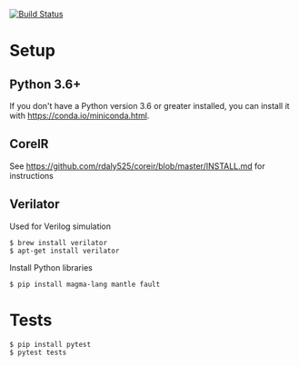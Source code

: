 [![Build Status](https://travis-ci.com/leonardt/magma_tutorial.svg?branch=master)](https://travis-ci.com/leonardt/magma_tutorial)

# Setup

## Python 3.6+
If you don't have a Python version 3.6 or greater installed, you can install it
with https://conda.io/miniconda.html.

## CoreIR
See https://github.com/rdaly525/coreir/blob/master/INSTALL.md for instructions

## Verilator
Used for Verilog simulation
```shell
$ brew install verilator
$ apt-get install verilator
```

Install Python libraries
```shell
$ pip install magma-lang mantle fault
```

# Tests
```shell
$ pip install pytest
$ pytest tests
```
